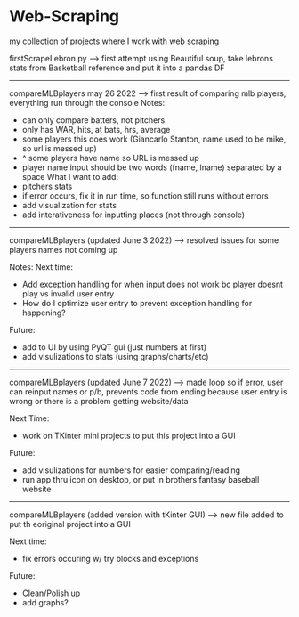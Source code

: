 # Web-Scraping
my collection of projects where I work with web scraping

firstScrapeLebron.py --> first attempt using Beautiful soup, take lebrons stats from Basketball reference and put it into a pandas DF

-------------------------------------------------------------------------------------------------
compareMLBplayers may 26 2022 --> first result of comparing mlb players, everything run through the console
Notes:
- can only compare batters, not pitchers
- only has WAR, hits, at bats, hrs, average
- some players this does work (Giancarlo Stanton, name used to be mike, so url is messed up)
- ^ some players have name so URL is messed up
- player name input should be two words (fname, lname) separated by a space
What I want to add:
- pitchers stats
- if error occurs, fix it in run time, so function still runs without errors
- add visualization for stats
- add interativeness for inputting places (not through console)

--------------------------------------------------------------------------------------------------
compareMLBplayers (updated June 3 2022) --> resolved issues for some players names not coming up

Notes:
  Next time:
- Add exception handling for when input does not work bc player doesnt play vs invalid user entry
- How do I optimize user entry to prevent exception handling for happening?

Future:
- add to UI by using PyQT gui (just numbers at first)
- add visulizations to stats (using graphs/charts/etc)

--------------------------------------------------------------------------------------------------
compareMLBplayers (updated June 7 2022) --> made loop so if error, user can reinput names or p/b, prevents code from ending because user entry is wrong or there is a problem getting website/data

Next Time:
- work on TKinter mini projects to put this project into a GUI

Future:
- add visulizations for numbers for easier comparing/reading
- run app thru icon on desktop, or put in brothers fantasy baseball website

--------------------------------------------------------------------------------------------------
compareMLBplayers (added version with tKinter GUI) --> new file added to put th eoriginal project into a GUI

Next time:
- fix errors occuring w/ try blocks and exceptions

Future:
- Clean/Polish up
- add graphs?
